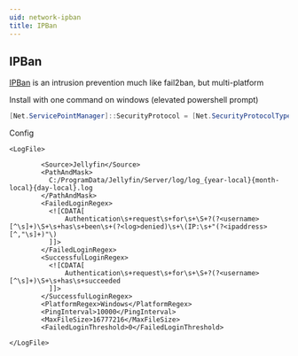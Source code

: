 ```yaml
---
uid: network-ipban
title: IPBan
---
```


## IPBan

[IPBan](https://github.com/DigitalRuby/IPBan) is an intrusion prevention much like fail2ban, but multi-platform

Install with one command on windows (elevated powershell prompt)

```powershell
[Net.ServicePointManager]::SecurityProtocol = [Net.SecurityProtocolType]::Tls12; iex ((New-Object System.Net.WebClient).DownloadString('https://raw.githubusercontent.com/DigitalRuby/IPBan/master/IPBanCore/Windows/Scripts/install_latest.ps1'))
```

Config

```config
<LogFile>

        <Source>Jellyfin</Source>
        <PathAndMask>
          C:/ProgramData/Jellyfin/Server/log/log_{year-local}{month-local}{day-local}.log
        </PathAndMask>
        <FailedLoginRegex>
          <![CDATA[
              Authentication\s+request\s+for\s+\S+?(?<username>[^\s]+)\S+\s+has\s+been\s+(?<log>denied)\s+\(IP:\s+"(?<ipaddress>[^,"\s]+)"\)
          ]]>
        </FailedLoginRegex>
        <SuccessfulLoginRegex>
          <![CDATA[
              Authentication\s+request\s+for\s+\S+?(?<username>[^\s]+)\S+\s+has\s+succeeded
          ]]>
        </SuccessfulLoginRegex>
        <PlatformRegex>Windows</PlatformRegex>
        <PingInterval>10000</PingInterval>
        <MaxFileSize>16777216</MaxFileSize>
        <FailedLoginThreshold>0</FailedLoginThreshold>

</LogFile>
```
